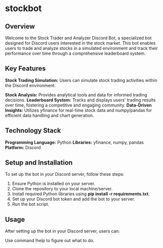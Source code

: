 # stockbot

## Overview
Welcome to the Stock Trader and Analyzer Discord Bot, a specialized bot designed for Discord users interested in the stock market. This bot enables users to trade and analyze stocks in a simulated environment and track their performance over time through a comprehensive leaderboard system.

## Key Features
**Stock Trading Simulation:** Users can simulate stock trading activities within the Discord environment.

**Stock Analysis:** Provides analytical tools and data for informed trading decisions.
**Leaderboard System:** Tracks and displays users' trading results over time, fostering a competitive and engaging community.
**Data-Driven Insights:** Utilizes yfinance for real-time stock data and numpy/pandas for efficient data handling and chart generation.

## Technology Stack
**Programming Language:** Python
**Libraries:** yfinance, numpy, pandas
**Platform:** Discord

## Setup and Installation
To set up the bot in your Discord server, follow these steps:

1. Ensure Python is installed on your server.
2. Clone the repository to your local machine/server.
3. Install required Python libraries using **pip install -r requirements.txt.**
4. Set up your Discord bot token and add the bot to your server.
5. Run the bot script.

## Usage
After setting up the bot in your Discord server, users can:

Use command !help to figure out what to do.
